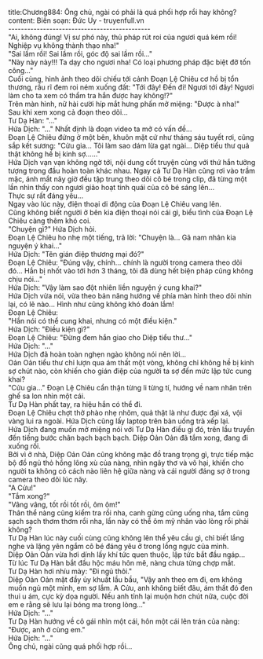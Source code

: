 title:Chương884: Ông chủ, ngài có phải là quá phối hợp rồi hay không?
content:
Biên soạn: Đức Uy - truyenfull.vn<br>---------------------------------------------<br>"Ai, không đúng! Vị sư phó này, thủ pháp rút roi của ngươi quá kém rồi! Nghiệp vụ không thành thạo nha!"<br>"Sai lầm rồi! Sai lầm rồi, góc độ sai lầm rồi..."<br>"Này này này!!! Ta dạy cho ngươi nha! Có loại phương pháp đặc biệt đỡ tốn công..."<br>Cuối cùng, hình ảnh theo dõi chiếu tới cảnh Đoạn Lệ Chiêu cơ hồ bị tổn thương, rầu rĩ đem roi ném xuống đất: "Tới đây! Đến đi! Ngươi tới đây! Ngươi làm cho ta xem có thẩm tra hắn được hay không!?"<br>Trên màn hình, nữ hài cười híp mắt hưng phấn mở miệng: "Được à nha!"<br>Sau khi xem xong cả đoạn theo dõi...<br>Tư Dạ Hàn: "..."<br>Hứa Dịch: "..." Nhất định là đoạn video ta mở có vấn đề…<br>Đoạn Lệ Chiêu đứng ở một bên, khuôn mặt cứ như tháng sáu tuyết rơi, cũng sắp kết sương: "Cửu gia... Tôi làm sao dám lừa gạt ngài... Diệp tiểu thư quả thật không hề bị kinh sợ......"<br>Hứa Dịch vạn vạn không ngờ tới, nội dung cốt truyện cùng với thứ hắn tưởng tượng trong đầu hoàn toàn khác nhau. Ngay cả Tư Dạ Hàn cũng rơi vào trầm mặc, ánh mắt nãy giờ đều tập trung theo dõi cô bé trong clip, đã từng một lần nhìn thấy con ngươi giảo hoạt tinh quái của cô bé sáng lên...<br>Thực sự rất đáng yêu...<br>Ngay vào lúc này, điện thoại di động của Đoạn Lệ Chiêu vang lên.<br>Cũng không biết người ở bên kia điện thoại nói cái gì, biểu tình của Đoạn Lệ Chiêu càng thêm khó coi.<br>"Chuyện gì?" Hứa Dịch hỏi.<br>Đoạn Lệ Chiêu ho nhẹ một tiếng, trả lời: "Chuyện là... Gã nam nhân kia nguyện ý khai..."<br>Hứa Dịch: "Tên gián điệp thương mại đó?"<br>Đoạn Lệ Chiêu: "Đúng vậy, chính... chính là người trong camera theo dõi đó... Hắn bị nhốt vào tới hơn 3 tháng, tôi đã dùng hết biện pháp cũng không chịu nói..."<br>Hứa Dịch: "Vậy làm sao đột nhiên liền nguyện ý cung khai?"<br>Hứa Dịch vừa nói, vừa theo bản năng hướng về phía màn hình theo dõi nhìn lại, có lẽ nào... Hình như cũng không khó đoán lắm!<br>Đoạn Lệ Chiêu:<br>"Hắn nói có thể cung khai, nhưng có một điều kiện."<br>Hứa Dịch: "Điều kiện gì?"<br>Đoạn Lệ Chiêu: "Đừng đem hắn giao cho Diệp tiểu thư..."<br>Hứa Dịch: "..."<br>Hứa Dịch đã hoàn toàn nghẹn ngào không nói nên lời…<br>Oản Oản tiểu thư chỉ lượn qua ám thất một vòng, không chỉ không hề bị kinh sợ chút nào, còn khiến cho gián điệp của người ta sợ đến mức lập tức cung khai?<br>"Cửu gia..." Đoạn Lệ Chiêu cẩn thận từng li từng tí, hướng về nam nhân trên ghế sa lon nhìn một cái.<br>Tư Dạ Hàn phất tay, ra hiệu hắn có thể đi.<br>Đoạn Lệ Chiêu chợt thở phào nhẹ nhõm, quả thật là như được đại xá, vội vàng lui ra ngoài. Hứa Dịch cũng lấy laptop trên bàn uống trà xếp lại.<br>Hứa Dịch đang muốn mở miệng nói với Tư Dạ Hàn điều gì đó, trên lầu truyền đến tiếng bước chân bạch bạch bạch. Diệp Oản Oản đã tắm xong, đang đi xuống rồi.<br>Bởi vì ở nhà, Diệp Oản Oản cũng không mặc đồ trang trọng gì, trực tiếp mặc bộ đồ ngủ thỏ hồng lông xù của nàng, nhìn ngây thơ và vô hại, khiến cho người ta không có cách nào liên hệ giữa nàng và cái người đáng sợ ở trong camera theo dõi lúc nãy.<br>"A Cửu!"<br>"Tắm xong?"<br>"Vâng vâng, tốt rồi tốt rồi, ôm ôm!"<br>Thân thể nàng cũng kiểm tra rồi nha, canh gừng cũng uống nha, tắm cũng sạch sạch thơm thơm rồi nha, lần này có thể ôm mỹ nhân vào lòng rồi phải không?<br>Tư Dạ Hàn lúc này cuối cùng cũng không lên thể yêu cầu gì, chỉ biết lắng nghe và lặng yên ngắm cô bé đáng yêu ở trong lồng ngực của mình.<br>Diệp Oản Oản vừa hơi dính lấy khí tức quen thuộc, lập tức bắt đầu ngáp...<br>Từ lúc Tư Dạ Hàn bắt đầu hộc máu hôn mê, nàng chưa từng chợp mắt.<br>Tư Dạ Hàn hơi nhíu mày: "Đi ngủ thôi."<br>Diệp Oản Oản mặt đầy ủy khuất lầu bầu, "Vậy anh theo em đi, em không muốn ngủ một mình, em sợ lắm. A Cửu, anh không biết đâu, ám thất đó đen thui u ám, cực kỳ dọa người. Nếu anh tỉnh lại muộn hơn chút nữa, cuộc đời em e rằng sẽ lưu lại bóng ma trong lòng..."<br>Hứa Dịch: "..."<br>Tư Dạ Hàn hướng về cô gái nhìn một cái, hôn một cái lên trán của nàng: "Được, anh ở cùng em."<br>Hứa Dịch: "..."<br>Ông chủ, ngài cũng quá phối hợp rồi...